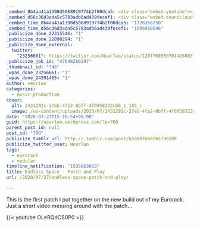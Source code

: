 ```yaml
---
_oembed_8b4aa41a1398d5068919774b2f00dca5: <div class="embed-youtube"><iframe title="Endless Space - Eurorack Patch and Play" width="750" height="422" src="https://www.youtube.com/embed/OLeRQdCS0P0?feature=oembed" frameborder="0" allow="accelerometer; autoplay; clipboard-write; encrypted-media; gyroscope; picture-in-picture; web-share" referrerpolicy="strict-origin-when-cross-origin" allowfullscreen></iframe></div>
_oembed_d56c36d3ada5c5783adb6ad439fecef1: <div class="embed-soundcloud"><iframe title="MPCBB 286 - Runnin Outta Time by NearTao" width="500" height="400" scrolling="no" frameborder="no" src="https://w.soundcloud.com/player/?visual=true&url=https%3A%2F%2Fapi.soundcloud.com%2Ftracks%2F866012665&show_artwork=true&maxwidth=500&maxheight=750&dnt=1"></iframe></div>
_oembed_time_8b4aa41a1398d5068919774b2f00dca5: "1726356750"
_oembed_time_d56c36d3ada5c5783adb6ad439fecef1: "1595950546"
_publicize_done_22315546: "1"
_publicize_done_22890294: "1"
_publicize_done_external:
  twitter:
    "23256661": https://twitter.com/NearTao/status/1287768950701465603
_publicize_job_id: "47048280297"
_thumbnail_id: "746"
_wpas_done_23256661: "1"
_wpas_done_24391465: "1"
author: neartao
categories:
  - music-production
cover:
  alt: 2431292c-37eb-4fb2-8bff-4f0958322cb8_1_105_c
  image: /wp-content/uploads/2020/07/2431292c-37eb-4fb2-8bff-4f0958322cb8_1_105_c.jpeg
date: "2020-07-27T15:16:54+00:00"
guid: https://neartao.wordpress.com/?p=780
parent_post_id: null
post_id: "780"
publicize_tumblr_url: http://.tumblr.com/post/624807660765790208
publicize_twitter_user: NearTao
tags:
  - eurorack
  - modular
timeline_notification: "1595863018"
title: Endless Space - Patch and Play
url: /2020/07/27/endless-space-patch-and-play/

---
```

This is the first patch I put together on the new build out of my Eurorack. Just a short video messing around with the patch...

{{< youtube OLeRQdCS0P0 >}}
